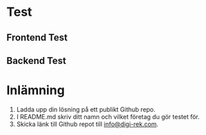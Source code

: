 # Test


## Frontend Test 

## Backend Test

# Inlämning 

1. Ladda upp din lösning på ett publikt Github repo.
2. I README.md skriv ditt namn och vilket företag du gör testet för. 
3. Skicka länk till Github repot till info@digi-rek.com. 
